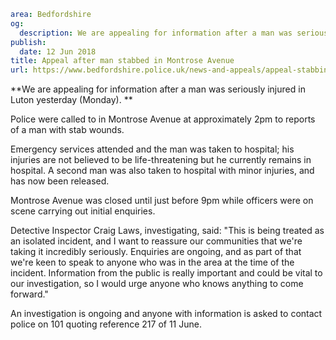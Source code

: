 ```yaml
area: Bedfordshire
og:
  description: We are appealing for information after a man was seriously injured in Luton yesterday (Monday).
publish:
  date: 12 Jun 2018
title: Appeal after man stabbed in Montrose Avenue
url: https://www.bedfordshire.police.uk/news-and-appeals/appeal-stabbing-montroseave-june2018
```

**We are appealing for information after a man was seriously injured in Luton yesterday (Monday). **

Police were called to in Montrose Avenue at approximately 2pm to reports of a man with stab wounds.

Emergency services attended and the man was taken to hospital; his injuries are not believed to be life-threatening but he currently remains in hospital. A second man was also taken to hospital with minor injuries, and has now been released.

Montrose Avenue was closed until just before 9pm while officers were on scene carrying out initial enquiries.

Detective Inspector Craig Laws, investigating, said: "This is being treated as an isolated incident, and I want to reassure our communities that we're taking it incredibly seriously. Enquiries are ongoing, and as part of that we're keen to speak to anyone who was in the area at the time of the incident. Information from the public is really important and could be vital to our investigation, so I would urge anyone who knows anything to come forward."

An investigation is ongoing and anyone with information is asked to contact police on 101 quoting reference 217 of 11 June.
